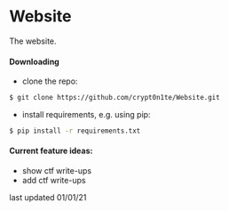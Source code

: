 # Website

The website.


#### Downloading
* clone the repo:
```bash
$ git clone https://github.com/crypt0n1te/Website.git
```
* install requirements, e.g. using pip:
```bash
$ pip install -r requirements.txt
```


#### Current feature ideas:
* show ctf write-ups
* add ctf write-ups

last updated 01/01/21

